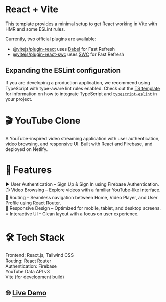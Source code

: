 # React + Vite

This template provides a minimal setup to get React working in Vite with HMR and some ESLint rules.

Currently, two official plugins are available:

- [@vitejs/plugin-react](https://github.com/vitejs/vite-plugin-react/blob/main/packages/plugin-react) uses [Babel](https://babeljs.io/) for Fast Refresh
- [@vitejs/plugin-react-swc](https://github.com/vitejs/vite-plugin-react/blob/main/packages/plugin-react-swc) uses [SWC](https://swc.rs/) for Fast Refresh

## Expanding the ESLint configuration

If you are developing a production application, we recommend using TypeScript with type-aware lint rules enabled. Check out the [TS template](https://github.com/vitejs/vite/tree/main/packages/create-vite/template-react-ts) for information on how to integrate TypeScript and [`typescript-eslint`](https://typescript-eslint.io) in your project.


# 🎬 YouTube Clone
A YouTube-inspired video streaming application with user authentication, video browsing, and responsive UI. Built with React and Firebase, and deployed on Netlify.

# 📌 Features
▶️ User Authentication – Sign Up & Sign In using Firebase Authentication. <br>
📺 Video Browsing – Explore videos with a familiar YouTube-like interface. <br>
🔀 Routing – Seamless navigation between Home, Video Player, and User Profile using React Router. <br>
📱 Responsive Design – Optimized for mobile, tablet, and desktop screens. <br>
⭐ Interactive UI – Clean layout with a focus on user experience. <br>

# 🛠️ Tech Stack
Frontend: React.js, Tailwind CSS <br>
Routing: React Router <br>
Authentication: Firebase <br>
YouTube Data API v3 <br>
Vite (for development build) <br>

## 🌐 [Live Demo](https://you-tube-blush.vercel.app)  
